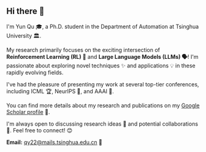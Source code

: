 ## Hi there 👋

I'm Yun Qu 🎓, a Ph.D. student in the Department of Automation at Tsinghua University 🏛️.

My research primarily focuses on the exciting intersection of **Reinforcement Learning (RL) 🤖** and **Large Language Models (LLMs) 🗣️**! I'm passionate about exploring novel techniques ✨ and applications 💡 in these rapidly evolving fields.

I've had the pleasure of presenting my work at several top-tier conferences, including ICML 🏆, NeurIPS 🌟, and AAAI 🎉.

You can find more details about my research and publications on my [Google Scholar profile](https://scholar.google.com/citations?user=l9Ky9goAAAAJ&hl=zh-CN) 📄.

I'm always open to discussing research ideas 🤔 and potential collaborations 🤝. Feel free to connect! 😊

**Email:** [qy22@mails.tsinghua.edu.cn](mailto:qy22@mails.tsinghua.edu.cn) 📧
<!--
**cloud-qu/cloud-qu** is a ✨ _special_ ✨ repository because its `README.md` (this file) appears on your GitHub profile.

Here are some ideas to get you started:

- 🔭 I’m currently working on ...
- 🌱 I’m currently learning ...
- 👯 I’m looking to collaborate on ...
- 🤔 I’m looking for help with ...
- 💬 Ask me about ...
- 📫 How to reach me: ...
- 😄 Pronouns: ...
- ⚡ Fun fact: ...
-->
